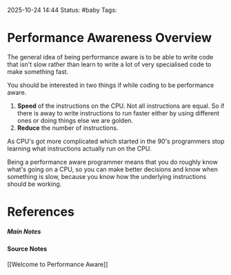 2025-10-24 14:44
Status: #baby 
Tags: 
# Performance Awareness Overview

The general idea of being performance aware is to be able to write code that isn't slow rather than learn to write a lot of very specialised code to make something fast.

You should be interested in two things if while coding to be performance aware. 
1) **Speed** of the instructions on the CPU. Not all instructions are equal. So if there is away to write instructions to run faster either by using different ones or doing things else we are golden.
2) **Reduce** the number of instructions.

As CPU's got more complicated which started in the 90's programmers stop learning what instructions actually run on the CPU. 

Being a performance aware programmer means that you do roughly know what's going on a CPU, so you can make better decisions and know when something is slow, because you know how the underlying instructions should be working.
# References
##### Main Notes
#### Source Notes
[[Welcome to Performance Aware]]